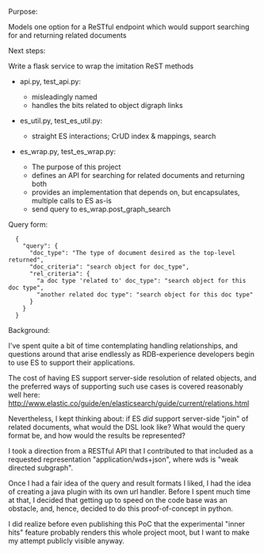 Purpose:

Models one option for a ReSTful endpoint which would support searching for and returning related documents

Next steps:

Write a flask service to wrap the imitation ReST methods 

- api.py, test_api.py:
    - misleadingly named
    - handles the bits related to object digraph links

- es_util.py, test_es_util.py:
    - straight ES interactions; CrUD index & mappings, search
      
- es_wrap.py, test_es_wrap.py:
    - The purpose of this project
    - defines an API for searching for related documents and returning both 
    - provides an implementation that depends on, but encapsulates, multiple calls to ES as-is
    - send query to es_wrap.post_graph_search
      
Query form:
```
  {
    "query": {
      "doc_type": "The type of document desired as the top-level returned",
      "doc_criteria": "search object for doc_type",
      "rel_criteria": {
        "a doc type 'related to' doc_type": "search object for this doc type",
        "another related doc type": "search object for this doc type"
      }
    }
  }
```


Background:

I've spent quite a bit of time contemplating handling relationships, and questions around that
arise endlessly as RDB-experience developers begin to use ES to support their applications.
 
The cost of having ES support server-side resolution of related objects, and the
preferred ways of supporting such use cases is covered reasonably well here:
http://www.elastic.co/guide/en/elasticsearch/guide/current/relations.html

Nevertheless, I kept thinking about: if ES *did* support server-side "join" of related documents,
what would the DSL look like? What would the query format be, and how would the results be represented?

I took a direction from a RESTful API that I contributed to that included as a requested
representation "application/wds+json", where wds is "weak directed subgraph".

Once I had a fair idea of the query and result formats I liked, I had the idea of
creating a java plugin with its own url handler. Before I spent much time at that,
I decided that getting up to speed on the code base was an obstacle, and, hence,
decided to do this proof-of-concept in python.

I did realize before even publishing this PoC that the experimental "inner hits"
feature probably renders this whole project moot, but I want to make my attempt
publicly visible anyway.
 